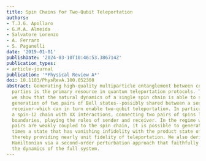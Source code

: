 ```yaml
---
title: Spin Chains for Two-Qubit Teleportation
authors:
- T.J.G. Apollaro
- G.M.A. Almeida
- Salvatore Lorenzo
- A. Ferraro
- S. Paganelli
date: '2019-01-01'
publishDate: '2024-03-10T10:46:53.386714Z'
publication_types:
- article-journal
publication: '*Physical Review A*'
doi: 10.1103/PhysRevA.100.052308
abstract: Generating high-quality multiparticle entanglement between communicating
  parties is the primary resource in quantum teleportation protocols. To this aim,
  we show that the natural dynamics of a single spin chain is able to sustain the
  generation of two pairs of Bell states--possibly shared between a sender and a distant
  receiver-which can in turn enable two-qubit teleportation. In particular, we address
  a spin-12 chain with XX interactions, connecting two pairs of spins located at its
  boundaries, playing the roles of sender and receiver. In the regime where both end
  pairs are weakly coupled to the spin chain, it is possible to generate at predefinite
  times a state that has vanishing infidelity with the product state of two Bell pairs,
  thereby providing nearly unit fidelity of teleportation. We also derive an effective
  Hamiltonian via a second-order perturbation approach that faithfully reproduces
  the dynamics of the full system.
---
```

